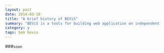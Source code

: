 ```yaml
---
layout: post
date: 2014-03-16
title: "A brief history of BEViS"
summary: "BEViS is a tools for building web application on independent blocks approach. This article explains what BEViS are and what it is inspired on."
category: y
tags: bem bevis
---
```


###`soon`
